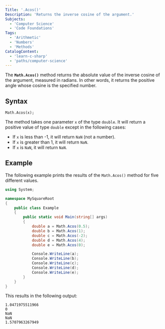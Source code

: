```yaml
---
Title: '.Acos()'
Description: 'Returns the inverse cosine of the argument.'
Subjects:
  - 'Computer Science'
  - 'Code Foundations'
Tags:
  - 'Arithmetic'
  - 'Numbers'
  - 'Methods'
CatalogContent:
  - 'learn-c-sharp'
  - 'paths/computer-science'
---
```


The **`Math.Acos()`** method returns the absolute value of the inverse cosine of the argument, measured in radians. In other words, it returns the positive angle whose cosine is the specified number.

## Syntax

```pseudo
Math.Acos(x);
```

The method takes one parameter `x` of the type `double`. It will return a positive value of type `double` except in the following cases:
- If `x` is less than -1, it will return `NaN` (not a number).
- If `x` is greater than 1, it will return `NaN`.
- If `x` is `NaN`, it will return `NaN`.

## Example

The following example prints the results of the `Math.Acos()` method for five different values.

```cs
using System;

namespace MySquareRoot
{
    public class Example
    {
        public static void Main(string[] args)
        {
            double a = Math.Acos(0.5);
            double b = Math.Acos(1);
            double c = Math.Acos(-2);
            double d = Math.Acos(4);
            double e = Math.Acos(0);

            Console.WriteLine(a);
            Console.WriteLine(b);
            Console.WriteLine(c);
            Console.WriteLine(d);
            Console.WriteLine(e);
        }
    }
}
```

This results in the following output:

```shell
1.0471975511966
0
NaN
NaN
1.5707963267949
```
